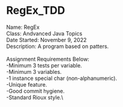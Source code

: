 # RegEx_TDD
Name: RegEx\
Class: Andvanced Java Topics\
Date Started: November 9, 2022\
Description: A program based on patters.\
\
Assignment Requirements Below:\
-Minimum 3 tests per variable.\
-Minimum 3 variables.\
-1 instance special char (non-alphanumeric).\
-Unique feature.\
-Good commit hygiene.\
-Standard Rioux style.\
